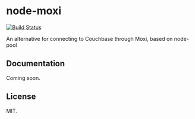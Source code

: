 node-moxi
=========
[![Build Status](https://secure.travis-ci.org/stelcheck/node-moxi.png)](http://travis-ci.org/stelcheck/node-moxi)

An alternative for connecting to Couchbase through Moxi, based on node-pool

Documentation
--------------

Coming soon.

License
--------

MIT.
